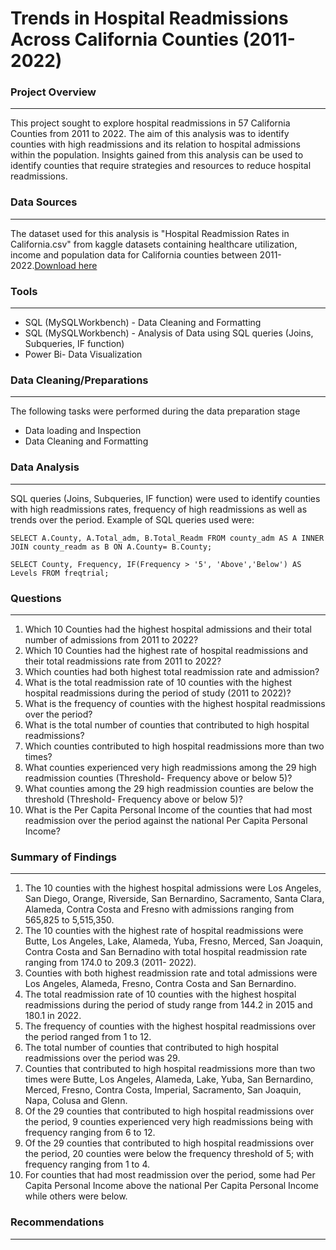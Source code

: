 # Trends in Hospital Readmissions Across California Counties (2011-2022)

### Project Overview

---

This project sought to explore hospital readmissions in 57 California Counties from 2011 to 2022. The aim of this analysis was to identify counties with high readmissions and its relation to hospital admissions within the population. Insights gained from this analysis can be used to identify counties that require strategies and resources to reduce hospital readmissions. 

### Data Sources 
---

The dataset used for this analysis is "Hospital Readmission Rates in California.csv" from kaggle datasets containing healthcare utilization, income and population data for California counties between 2011-2022.[Download here](https://www.kaggle.com/datasets/joshhaber/hospital-readmission-rates-in-california )

### Tools
---

- SQL (MySQLWorkbench) - Data Cleaning and Formatting 
- SQL (MySQLWorkbench) - Analysis of Data using SQL queries (Joins, Subqueries, IF function) 
- Power Bi- Data Visualization 

### Data Cleaning/Preparations
---
The following tasks were performed during the data preparation stage 
- Data loading and Inspection 
- Data Cleaning and Formatting

### Data Analysis
---

SQL queries (Joins, Subqueries, IF function)  were used to identify counties with high readmissions rates, frequency of high readmissions as well as trends over the period. Example of SQL queries used were:

``` SELECT A.County, A.Total_adm, B.Total_Readm FROM county_adm AS A INNER JOIN county_readm as B ON A.County= B.County; ```

``` SELECT County, Frequency, IF(Frequency > '5', 'Above','Below') AS Levels FROM freqtrial; ```

  ### Questions
---

1. Which 10 Counties had the highest hospital admissions and their total number of admissions from 2011 to 2022?
2. Which 10 Counties had the highest rate of hospital readmissions and their total readmissions rate from 2011 to 2022?
3. Which counties had both highest total readmission rate and admission?
4. What is the total readmission rate of 10 counties with the highest hospital readmissions during the period of study (2011 to 2022)?
5. What is the frequency of counties with the highest hospital readmissions over the period?
6. What is the total number of counties that contributed to high hospital readmissions?
7. Which counties contributed to high hospital readmissions more than two times?
8. What counties experienced very high readmissions among the 29 high readmission counties (Threshold- Frequency above or below 5)?
9. What counties among the 29 high readmission counties are below the threshold (Threshold- Frequency above or below 5)?
10. What is the Per Capita Personal Income of the counties that had most readmission over the period against the national Per Capita Personal Income?

### Summary of Findings
---

1. The 10 counties with the highest hospital admissions were Los Angeles, San Diego, Orange, Riverside, San Bernardino, Sacramento, Santa Clara, Alameda, Contra Costa and Fresno with admissions ranging from 565,825 to 5,515,350.
2. The 10 counties with the highest rate of hospital readmissions were Butte, Los Angeles, Lake, Alameda, Yuba, Fresno, Merced, San Joaquin, Contra Costa and San Bernadino with total hospital readmission rate ranging from 174.0 to 209.3 (2011- 2022).
3. Counties with both highest readmission rate and total admissions were Los Angeles, Alameda, Fresno, Contra Costa and San Bernardino.
4. The total readmission rate of 10 counties with the highest hospital readmissions during the period of study range from 144.2 in 2015 and 180.1 in 2022.
5. The frequency of counties with the highest hospital readmissions over the period ranged from 1 to 12.
6. The total number of counties that contributed to high hospital readmissions over the period was 29.
7. Counties that contributed to high hospital readmissions more than two times were Butte, Los Angeles, Alameda, Lake, Yuba, San Bernardino, Merced, Fresno, Contra Costa, Imperial, Sacramento, San Joaquin, Napa, Colusa and Glenn.
8. Of the 29 counties that contributed to high hospital readmissions over the period, 9 counties experienced very high readmissions being with frequency ranging from 6 to 12.
9. Of the 29 counties that contributed to high hospital readmissions over the period, 20 counties were below the frequency threshold of 5; with frequency ranging from 1 to 4.
10. For counties that had most readmission over the period, some had Per Capita Personal Income above the national Per Capita Personal Income while others were below.

### Recommendations
---


